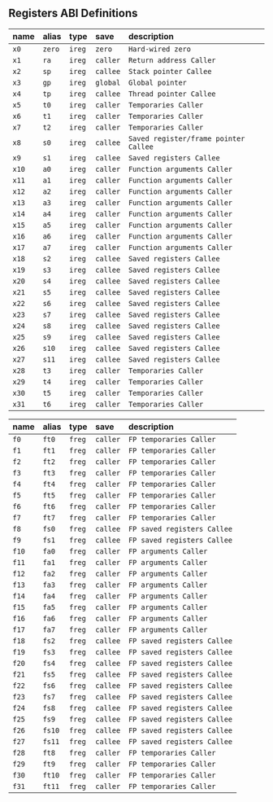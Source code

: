## Registers ABI Definitions

| name   | alias   | type    | save      |  description                          |
|--------|:--------|:--------|:----------|:--------------------------------------|
| `x0`   | `zero`  | `ireg`  | `zero`    | `Hard-wired zero`                     |
| `x1`   | `ra`    | `ireg`  | `caller`  | `Return address Caller`               |
| `x2`   | `sp`    | `ireg`  | `callee`  | `Stack pointer Callee`                |
| `x3`   | `gp`    | `ireg`  | `global`  | `Global pointer`                      |
| `x4`   | `tp`    | `ireg`  | `callee`  | `Thread pointer Callee`               |
| `x5`   | `t0`    | `ireg`  | `caller`  | `Temporaries Caller`                  |
| `x6`   | `t1`    | `ireg`  | `caller`  | `Temporaries Caller`                  |
| `x7`   | `t2`    | `ireg`  | `caller`  | `Temporaries Caller`                  |
| `x8`   | `s0`    | `ireg`  | `callee`  | `Saved register/frame pointer Callee` |
| `x9`   | `s1`    | `ireg`  | `callee`  | `Saved registers Callee`              |
| `x10`  | `a0`    | `ireg`  | `caller`  | `Function arguments Caller`           |
| `x11`  | `a1`    | `ireg`  | `caller`  | `Function arguments Caller`           |
| `x12`  | `a2`    | `ireg`  | `caller`  | `Function arguments Caller`           |
| `x13`  | `a3`    | `ireg`  | `caller`  | `Function arguments Caller`           |
| `x14`  | `a4`    | `ireg`  | `caller`  | `Function arguments Caller`           |
| `x15`  | `a5`    | `ireg`  | `caller`  | `Function arguments Caller`           |
| `x16`  | `a6`    | `ireg`  | `caller`  | `Function arguments Caller`           |
| `x17`  | `a7`    | `ireg`  | `caller`  | `Function arguments Caller`           |
| `x18`  | `s2`    | `ireg`  | `callee`  | `Saved registers Callee`              |
| `x19`  | `s3`    | `ireg`  | `callee`  | `Saved registers Callee`              |
| `x20`  | `s4`    | `ireg`  | `callee`  | `Saved registers Callee`              |
| `x21`  | `s5`    | `ireg`  | `callee`  | `Saved registers Callee`              |
| `x22`  | `s6`    | `ireg`  | `callee`  | `Saved registers Callee`              |
| `x23`  | `s7`    | `ireg`  | `callee`  | `Saved registers Callee`              |
| `x24`  | `s8`    | `ireg`  | `callee`  | `Saved registers Callee`              |
| `x25`  | `s9`    | `ireg`  | `callee`  | `Saved registers Callee`              |
| `x26`  | `s10`   | `ireg`  | `callee`  | `Saved registers Callee`              |
| `x27`  | `s11`   | `ireg`  | `callee`  | `Saved registers Callee`              |
| `x28`  | `t3`    | `ireg`  | `caller`  | `Temporaries Caller`                  |
| `x29`  | `t4`    | `ireg`  | `caller`  | `Temporaries Caller`                  |
| `x30`  | `t5`    | `ireg`  | `caller`  | `Temporaries Caller`                  |
| `x31`  | `t6`    | `ireg`  | `caller`  | `Temporaries Caller`                  |

| name   | alias   | type    | save      |  description                          |
|--------|:--------|:--------|:----------|:--------------------------------------|
| `f0`   | `ft0`   | `freg`  | `caller`  | `FP temporaries Caller`               |
| `f1`   | `ft1`   | `freg`  | `caller`  | `FP temporaries Caller`               |
| `f2`   | `ft2`   | `freg`  | `caller`  | `FP temporaries Caller`               |
| `f3`   | `ft3`   | `freg`  | `caller`  | `FP temporaries Caller`               |
| `f4`   | `ft4`   | `freg`  | `caller`  | `FP temporaries Caller`               |
| `f5`   | `ft5`   | `freg`  | `caller`  | `FP temporaries Caller`               |
| `f6`   | `ft6`   | `freg`  | `caller`  | `FP temporaries Caller`               |
| `f7`   | `ft7`   | `freg`  | `caller`  | `FP temporaries Caller`               |
| `f8`   | `fs0`   | `freg`  | `callee`  | `FP saved registers Callee`           |
| `f9`   | `fs1`   | `freg`  | `callee`  | `FP saved registers Callee`           |
| `f10`  | `fa0`   | `freg`  | `caller`  | `FP arguments Caller`                 |
| `f11`  | `fa1`   | `freg`  | `caller`  | `FP arguments Caller`                 |
| `f12`  | `fa2`   | `freg`  | `caller`  | `FP arguments Caller`                 |
| `f13`  | `fa3`   | `freg`  | `caller`  | `FP arguments Caller`                 |
| `f14`  | `fa4`   | `freg`  | `caller`  | `FP arguments Caller`                 |
| `f15`  | `fa5`   | `freg`  | `caller`  | `FP arguments Caller`                 |
| `f16`  | `fa6`   | `freg`  | `caller`  | `FP arguments Caller`                 |
| `f17`  | `fa7`   | `freg`  | `caller`  | `FP arguments Caller`                 |
| `f18`  | `fs2`   | `freg`  | `callee`  | `FP saved registers Callee`           |
| `f19`  | `fs3`   | `freg`  | `callee`  | `FP saved registers Callee`           |
| `f20`  | `fs4`   | `freg`  | `callee`  | `FP saved registers Callee`           |
| `f21`  | `fs5`   | `freg`  | `callee`  | `FP saved registers Callee`           |
| `f22`  | `fs6`   | `freg`  | `callee`  | `FP saved registers Callee`           |
| `f23`  | `fs7`   | `freg`  | `callee`  | `FP saved registers Callee`           |
| `f24`  | `fs8`   | `freg`  | `callee`  | `FP saved registers Callee`           |
| `f25`  | `fs9`   | `freg`  | `callee`  | `FP saved registers Callee`           |
| `f26`  | `fs10`  | `freg`  | `callee`  | `FP saved registers Callee`           |
| `f27`  | `fs11`  | `freg`  | `callee`  | `FP saved registers Callee`           |
| `f28`  | `ft8`   | `freg`  | `caller`  | `FP temporaries Caller`               |
| `f29`  | `ft9`   | `freg`  | `caller`  | `FP temporaries Caller`               |
| `f30`  | `ft10`  | `freg`  | `caller`  | `FP temporaries Caller`               |
| `f31`  | `ft11`  | `freg`  | `caller`  | `FP temporaries Caller`               |

